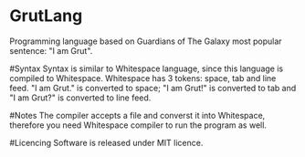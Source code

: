 # GrutLang
Programming language based on Guardians of The Galaxy most popular sentence: "I am Grut".

#Syntax
Syntax is similar to Whitespace language, since this language is compiled to Whitespace. Whitespace has 3 tokens: space, tab and line feed. "I am Grut." is converted to space; "I am Grut!" is converted to tab and "I am Grut?" is converted to line feed.

#Notes
The compiler accepts a file and converst it into Whitespace, therefore you need Whitespace compiler to run the program as well.

#Licencing
Software is released under MIT licence.
